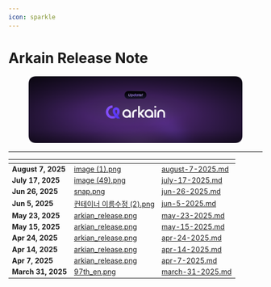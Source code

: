 ```yaml
---
icon: sparkle
---
```


# Arkain Release Note

<figure><img src="../../.gitbook/assets/arkian_release.png" alt=""><figcaption></figcaption></figure>

***

<table data-card-size="large" data-view="cards"><thead><tr><th></th><th data-hidden data-card-cover data-type="files"></th><th data-hidden data-card-target data-type="content-ref"></th></tr></thead><tbody><tr><td><strong>August 7, 2025</strong></td><td><a href="../../.gitbook/assets/image (1).png">image (1).png</a></td><td><a href="august-7-2025.md">august-7-2025.md</a></td></tr><tr><td><strong>July 17, 2025</strong></td><td><a href="../../.gitbook/assets/image (49).png">image (49).png</a></td><td><a href="july-17-2025.md">july-17-2025.md</a></td></tr><tr><td><strong>Jun 26, 2025</strong></td><td><a href="../../.gitbook/assets/snap.png">snap.png</a></td><td><a href="jun-26-2025.md">jun-26-2025.md</a></td></tr><tr><td><strong>Jun 5, 2025</strong></td><td><a href="../../.gitbook/assets/컨테이너 이름수정 (2).png">컨테이너 이름수정 (2).png</a></td><td><a href="jun-5-2025.md">jun-5-2025.md</a></td></tr><tr><td><strong>May 23, 2025</strong></td><td><a href="../../.gitbook/assets/arkian_release.png">arkian_release.png</a></td><td><a href="may-23-2025.md">may-23-2025.md</a></td></tr><tr><td><strong>May 15, 2025</strong></td><td><a href="../../.gitbook/assets/arkian_release.png">arkian_release.png</a></td><td><a href="may-15-2025.md">may-15-2025.md</a></td></tr><tr><td><strong>Apr 24, 2025</strong></td><td><a href="../../.gitbook/assets/arkian_release.png">arkian_release.png</a></td><td><a href="apr-24-2025.md">apr-24-2025.md</a></td></tr><tr><td><strong>Apr 14, 2025</strong></td><td><a href="../../.gitbook/assets/arkian_release.png">arkian_release.png</a></td><td><a href="apr-14-2025.md">apr-14-2025.md</a></td></tr><tr><td><strong>Apr 7, 2025</strong></td><td><a href="../../.gitbook/assets/arkian_release.png">arkian_release.png</a></td><td><a href="apr-7-2025.md">apr-7-2025.md</a></td></tr><tr><td><strong>March 31, 2025</strong></td><td><a href="../../.gitbook/assets/97th_en.png">97th_en.png</a></td><td><a href="march-31-2025.md">march-31-2025.md</a></td></tr></tbody></table>

